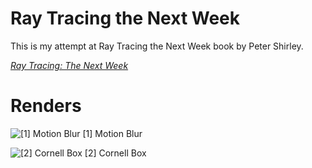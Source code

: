 # Ray Tracing the Next Week

This is my attempt at Ray Tracing the Next Week book by Peter Shirley.

[_Ray Tracing: The Next Week_](https://raytracing.github.io/books/RayTracingTheNextWeek.html)

# Renders


![[1] Motion Blur](https://user-images.githubusercontent.com/7921368/114031856-4d419b80-986b-11eb-8a56-b9ecc1785a6e.png)
[1] Motion Blur

![[2] Cornell Box](https://user-images.githubusercontent.com/7921368/114031671-1e2b2a00-986b-11eb-9528-4fd5525c43ea.png)
[2] Cornell Box
